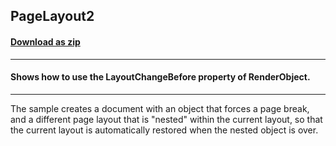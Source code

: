 ## PageLayout2
#### [Download as zip](https://grapecity.github.io/DownGit/#/home?url=https://github.com/GrapeCity/ComponentOne-WinForms-Samples/tree/master/NetFramework\Reports\C1Preview\VB\PageLayout2)
____
#### Shows how to use the LayoutChangeBefore property of RenderObject.
____
The sample creates a document with an object that forces a page break, and a different page layout that is "nested" within the current layout, so that the current layout is automatically restored when the nested object is over. 